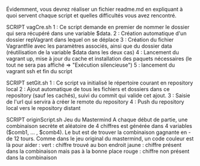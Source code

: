 

Évidemment, vous devrez réaliser un fichier readme.md en expliquant à quoi servent chaque script et quelles difficultés vous avez rencontré.

SCRIPT vagCre.sh
1 : Ce script demande en premier de nommer le dossier qui sera récupéré dans une variable $data.
2 : Création automatique d'un dossier repVagrant dans lequel on se déplace
3 : Création du fichier Vagrantfile avec les paramètres associés, ainsi que du dossier data (réutilisation de la variable $data dans les deux cas)
4 : Lancement du vagrant up, mise à jour du cache et installation des paquets nécessaires (le tout ne sera pas affiché => "Exécution silencieuse")
5 : lancement du vagrant ssh et fin du script

SCRIPT setGit.sh
1 : Ce script va initialisé le répertoire courant en repository local
2 : Ajout automatique de tous les fichiers et dossiers dans ce repository (sauf les cachés), suivi du commit qui valide cet ajout.
3 : Saisie de l'url qui servira à créer le remote du repository
4 : Push du repository local vers le repository distant

SCRIPT originScript.sh
Jeu du Mastermind
A chaque début de partie, une combinaison secrète et aléatoire de 4 chiffres est générée dans 4 variables ($comb1, ... , $comb4).
Le but est de trouver la combinaison gagnante en - de 12 tours.
Comme dans le jeu original du mastermind, un code couleur est là pour aider :
vert : chiffre trouvé au bon endroit
jaune : chiffre présent dans la combinaison mais pas à la bonne place
rouge : chiffre non présent dans la combinaison

